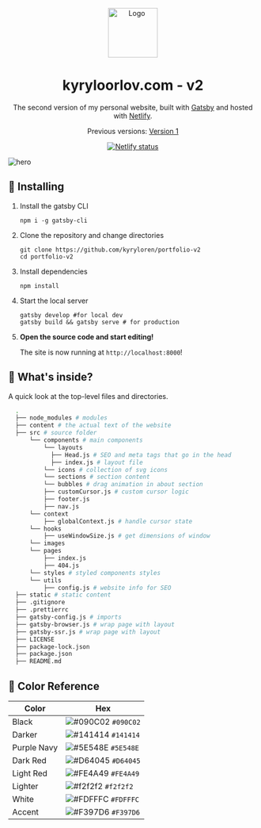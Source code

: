 <p align="center">
  <a href="https://www.gatsbyjs.org">
    <img alt="Logo" src="https://i.imgur.com/34HanMA.png" width="100" />
  </a>
</p>
<h1 align="center">
  kyryloorlov.com - v2
</h1>
<p align="center">
  The second version of my personal website, built with <a href="https://www.gatsbyjs.org" target="_blank">Gatsby</a> and hosted with <a href="https://www.netlify.com" target="_blank">Netlify</a>.
</p>
<p align="center">
  Previous versions:
  <a href="https://github.com/kyryloren/portfolio-v1" target="_blank">Version 1</a>
</p>
<p align="center">
  <a href="https://app.netlify.com/sites/kyrylo-v2/deploys" target="_blank">
    <img src="https://api.netlify.com/api/v1/badges/1ac3bde1-3734-42e0-bb97-d6a43b866500/deploy-status" alt="Netlify status" />
  </a>
</p>

![hero](https://i.imgur.com/7Z0d8ZI.png)

## 🚀 Installing

1.  Install the gatsby CLI

    ```shell
    npm i -g gatsby-cli
    ```

2. Clone the repository and change directories

    ```shell
    git clone https://github.com/kyryloren/portfolio-v2
    cd portfolio-v2
    ```

3. Install dependencies
    ```shell
    npm install
    ```
4. Start the local server
    ```shell
    gatsby develop #for local dev
    gatsby build && gatsby serve # for production
    ```

1.  **Open the source code and start editing!**

    The site is now running at `http://localhost:8000`!

## 🧐 What's inside?

A quick look at the top-level files and directories.

```sh
  .
  ├── node_modules # modules
  ├── content # the actual text of the website
  ├── src # source folder
      └── components # main components
          └── layouts
            ├── Head.js # SEO and meta tags that go in the head
            ├── index.js # layout file
          └── icons # collection of svg icons
          └── sections # section content
          └── bubbles # drag animation in about section
          ├── customCursor.js # custom cursor logic
          ├── footer.js
          ├── nav.js
      └── context
          ├── globalContext.js # handle cursor state
      └── hooks
          ├── useWindowSize.js # get dimensions of window
      └── images
      └── pages
          ├── index.js
          ├── 404.js
      └── styles # styled components styles
      └── utils
          ├── config.js # website info for SEO
  ├── static # static content
  ├── .gitignore
  ├── .prettierrc
  ├── gatsby-config.js # imports
  ├── gatsby-browser.js # wrap page with layout
  ├── gatsby-ssr.js # wrap page with layout
  ├── LICENSE
  ├── package-lock.json
  ├── package.json
  ├── README.md
 ```
 
 ## 🎨 Color Reference
| Color          | Hex                                                                |
| -------------- | ------------------------------------------------------------------ |
| Black          | ![#090C02](https://via.placeholder.com/10/090C02?text=+) `#090C02` |
| Darker         | ![#141414](https://via.placeholder.com/10/141414?text=+) `#141414` |
| Purple Navy    | ![#5E548E](https://via.placeholder.com/10/5E548E?text=+) `#5E548E` |
| Dark Red       | ![#D64045](https://via.placeholder.com/10/D64045?text=+) `#D64045` |
| Light Red      | ![#FE4A49](https://via.placeholder.com/10/FE4A49?text=+) `#FE4A49` |
| Lighter        | ![#f2f2f2](https://via.placeholder.com/10/f2f2f2?text=+) `#f2f2f2` |
| White          | ![#FDFFFC](https://via.placeholder.com/10/FDFFFC?text=+) `#FDFFFC` |
| Accent         | ![#F397D6](https://via.placeholder.com/10/F397D6?text=+) `#F397D6` |
